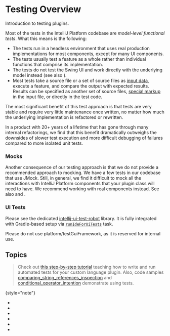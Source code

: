 <!-- Copyright 2000-2024 JetBrains s.r.o. and contributors. Use of this source code is governed by the Apache 2.0 license. -->

# Testing Overview

<link-summary>Introduction to testing plugins.</link-summary>

Most of the tests in the IntelliJ Platform codebase are *model-level functional tests*.
What this means is the following:

* The tests run in a headless environment that uses real production implementations for most components, except for many UI components.
* The tests usually test a feature as a whole rather than individual functions that comprise its implementation.
* The tests do not test the Swing UI and work directly with the underlying model instead (see also [](#ui-tests)).
* Most tests take a source file or a set of source files as [input data](test_project_and_testdata_directories.md), execute a feature, and compare the output with expected results.
  Results can be specified as another set of source files, [special markup](testing_highlighting.md) in the input file, or directly in the test code.

The most significant benefit of this test approach is that tests are very stable and require very little maintenance once written, no matter how much the underlying implementation is refactored or rewritten.

In a product with 20+ years of a lifetime that has gone through many internal refactorings, we find that this benefit dramatically outweighs the downsides of slower test execution and more difficult debugging of failures compared to more isolated unit tests.

### Mocks

Another consequence of our testing approach is that we do not provide a recommended approach to mocking.
We have a few tests in our codebase that use JMock.
Still, in general, we find it difficult to mock all the interactions with IntelliJ Platform components that your plugin class will need to have.
We recommend working with real components instead.
See also [](testing_faq.md#how-to-replace-componentservice-in-tests) and [](testing_faq.md#how-to-replace-extension-points-in-tests).

### UI Tests

Please see the dedicated [intellij-ui-test-robot](https://github.com/JetBrains/intellij-ui-test-robot) library.
It is fully integrated with Gradle-based setup via [`runIdeForUiTests`](tools_gradle_intellij_plugin.md#tasks-runideforuitests) task.

Please do not use <path>platform/testGuiFramework</path>, as it is reserved for internal use.

## Topics

<snippet id="testSamples">

> Check out [this step-by-step tutorial](writing_tests_for_plugins.md) teaching how to write and run automated tests for your custom language plugin.
> Also, code samples
> [comparing_string_references_inspection](%gh-sdk-samples-master%/comparing_string_references_inspection)
> and [conditional_operator_intention](%gh-sdk-samples-master%/conditional_operator_intention) demonstrate using tests.
>
{style="note"}

</snippet>

* [](tests_and_fixtures.md)
* [](light_and_heavy_tests.md)
* [](test_project_and_testdata_directories.md)
* [](writing_tests.md)
* [](testing_highlighting.md)
* [](testing_faq.md)

<include from="snippets.md" element-id="missingContent"/>
